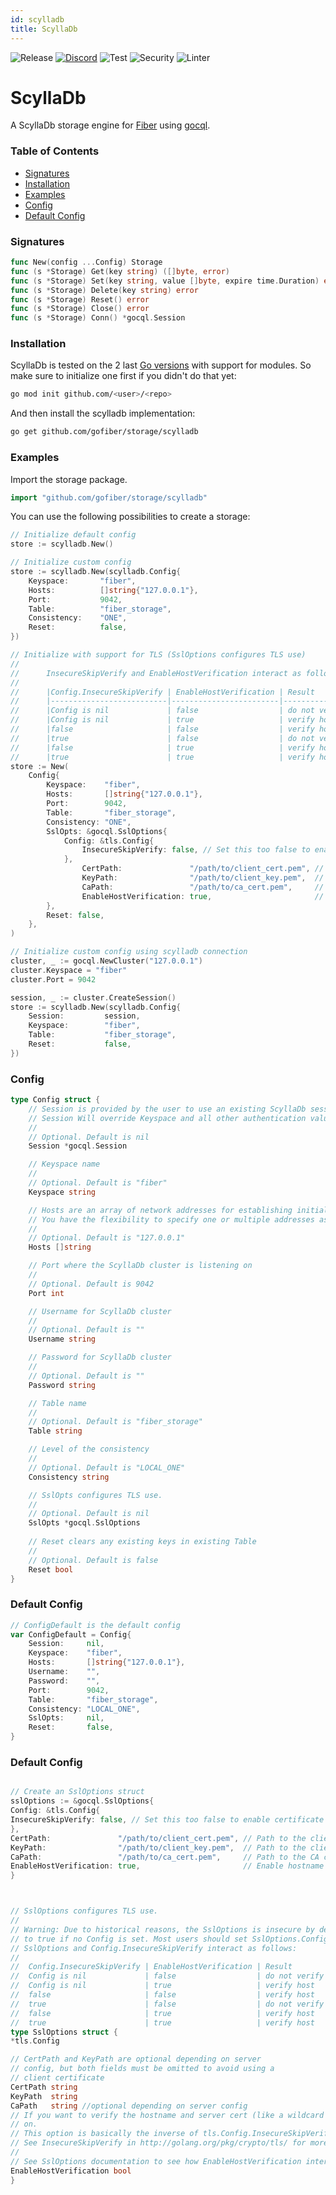 ```yaml
---
id: scylladb
title: ScyllaDb
---
```


![Release](https://img.shields.io/github/v/tag/gofiber/storage?filter=scylladb*)
[![Discord](https://img.shields.io/discord/704680098577514527?style=flat&label=%F0%9F%92%AC%20discord&color=00ACD7)](https://gofiber.io/discord)
![Test](https://img.shields.io/github/actions/workflow/status/gofiber/storage/test-scylladb.yml?label=Tests)
![Security](https://img.shields.io/github/actions/workflow/status/gofiber/storage/gosec.yml?label=Security)
![Linter](https://img.shields.io/github/actions/workflow/status/gofiber/storage/linter.yml?label=Linter)

# ScyllaDb

A ScyllaDb storage engine for [Fiber](github.com/gofiber/fiber) using [gocql](github.com/scylladb/gocql).

### Table of Contents
- [Signatures](#signatures)
- [Installation](#installation)
- [Examples](#examples)
- [Config](#config)
- [Default Config](#default-config)

### Signatures
```go
func New(config ...Config) Storage
func (s *Storage) Get(key string) ([]byte, error)
func (s *Storage) Set(key string, value []byte, expire time.Duration) error
func (s *Storage) Delete(key string) error
func (s *Storage) Reset() error
func (s *Storage) Close() error
func (s *Storage) Conn() *gocql.Session
```

### Installation
ScyllaDb is tested on the 2 last [Go versions](https://golang.org/dl/) with support for modules. So make sure to initialize one first if you didn't do that yet:
```bash
go mod init github.com/<user>/<repo>
```
And then install the scylladb implementation:
```bash
go get github.com/gofiber/storage/scylladb
```

### Examples
Import the storage package.
```go
import "github.com/gofiber/storage/scylladb"
```

You can use the following possibilities to create a storage:
```go
// Initialize default config
store := scylladb.New()

// Initialize custom config
store := scylladb.New(scylladb.Config{
    Keyspace:       "fiber",
    Hosts:          []string{"127.0.0.1"},
    Port:           9042,
    Table:          "fiber_storage",
    Consistency:    "ONE",
    Reset:          false,
})

// Initialize with support for TLS (SslOptions configures TLS use)
//  
//      InsecureSkipVerify and EnableHostVerification interact as follows:
//
//      |Config.InsecureSkipVerify | EnableHostVerification | Result             |
//      |--------------------------|------------------------|--------------------|
//      |Config is nil             | false                  | do not verify host |
//      |Config is nil             | true                   | verify host        |
//      |false                     | false                  | verify host        |
//      |true                      | false                  | do not verify host |
//      |false                     | true                   | verify host        |
//      |true                      | true                   | verify host        |
store := New(
    Config{
        Keyspace:    "fiber",
        Hosts:       []string{"127.0.0.1"},
        Port:        9042,
        Table:       "fiber_storage",
        Consistency: "ONE",
        SslOpts: &gocql.SslOptions{
            Config: &tls.Config{
                InsecureSkipVerify: false, // Set this too false to enable certificate verification
            },
                CertPath:               "/path/to/client_cert.pem", // Path to the client certificate
                KeyPath:                "/path/to/client_key.pem",  // Path to the client certificate's private key
                CaPath:                 "/path/to/ca_cert.pem",     // Path to the CA certificate
                EnableHostVerification: true,                       // Enable hostname verification
        },
        Reset: false,
    },
)

// Initialize custom config using scylladb connection
cluster, _ := gocql.NewCluster("127.0.0.1")
cluster.Keyspace = "fiber"
cluster.Port = 9042

session, _ := cluster.CreateSession()
store := scylladb.New(scylladb.Config{
    Session:         session,
    Keyspace:        "fiber",
    Table:           "fiber_storage",
    Reset:           false,
})
```

### Config
```go
type Config struct {
    // Session is provided by the user to use an existing ScyllaDb session
	// Session Will override Keyspace and all other authentication values if used
    //
    // Optional. Default is nil
    Session *gocql.Session

    // Keyspace name
    //
    // Optional. Default is "fiber"
    Keyspace string

    // Hosts are an array of network addresses for establishing initial connections
    // You have the flexibility to specify one or multiple addresses as needed
    //
    // Optional. Default is "127.0.0.1"
    Hosts []string

    // Port where the ScyllaDb cluster is listening on
    //
    // Optional. Default is 9042
    Port int

    // Username for ScyllaDb cluster
    //
    // Optional. Default is ""
    Username string

    // Password for ScyllaDb cluster
    //
    // Optional. Default is ""
    Password string

    // Table name
    //
    // Optional. Default is "fiber_storage"
    Table string

    // Level of the consistency
    //
    // Optional. Default is "LOCAL_ONE"
    Consistency string

    // SslOpts configures TLS use.
    //
    // Optional. Default is nil
    SslOpts *gocql.SslOptions
    
    // Reset clears any existing keys in existing Table
    //
    // Optional. Default is false
    Reset bool
}
```

### Default Config
```go
// ConfigDefault is the default config
var ConfigDefault = Config{
    Session:     nil,
    Keyspace:    "fiber",
    Hosts:       []string{"127.0.0.1"},
    Username:    "",
    Password:    "",
    Port:        9042,
    Table:       "fiber_storage",
    Consistency: "LOCAL_ONE",
    SslOpts:     nil,
    Reset:       false,
}
```

### Default Config
```go

// Create an SslOptions struct
sslOptions := &gocql.SslOptions{
Config: &tls.Config{
InsecureSkipVerify: false, // Set this too false to enable certificate verification
},
CertPath:               "/path/to/client_cert.pem", // Path to the client certificate
KeyPath:                "/path/to/client_key.pem",  // Path to the client certificate's private key
CaPath:                 "/path/to/ca_cert.pem",     // Path to the CA certificate
EnableHostVerification: true,                       // Enable hostname verification
}



// SslOptions configures TLS use.
//
// Warning: Due to historical reasons, the SslOptions is insecure by default, so you need to set EnableHostVerification
// to true if no Config is set. Most users should set SslOptions.Config to a *tls.Config.
// SslOptions and Config.InsecureSkipVerify interact as follows:
//
//	Config.InsecureSkipVerify | EnableHostVerification | Result
//	Config is nil             | false                  | do not verify host
//	Config is nil             | true                   | verify host
//	false                     | false                  | verify host
//	true                      | false                  | do not verify host
//	false                     | true                   | verify host
//	true                      | true                   | verify host
type SslOptions struct {
*tls.Config

// CertPath and KeyPath are optional depending on server
// config, but both fields must be omitted to avoid using a
// client certificate
CertPath string
KeyPath  string
CaPath   string //optional depending on server config
// If you want to verify the hostname and server cert (like a wildcard for cass cluster) then you should turn this
// on.
// This option is basically the inverse of tls.Config.InsecureSkipVerify.
// See InsecureSkipVerify in http://golang.org/pkg/crypto/tls/ for more info.
//
// See SslOptions documentation to see how EnableHostVerification interacts with the provided tls.Config.
EnableHostVerification bool
}
```

